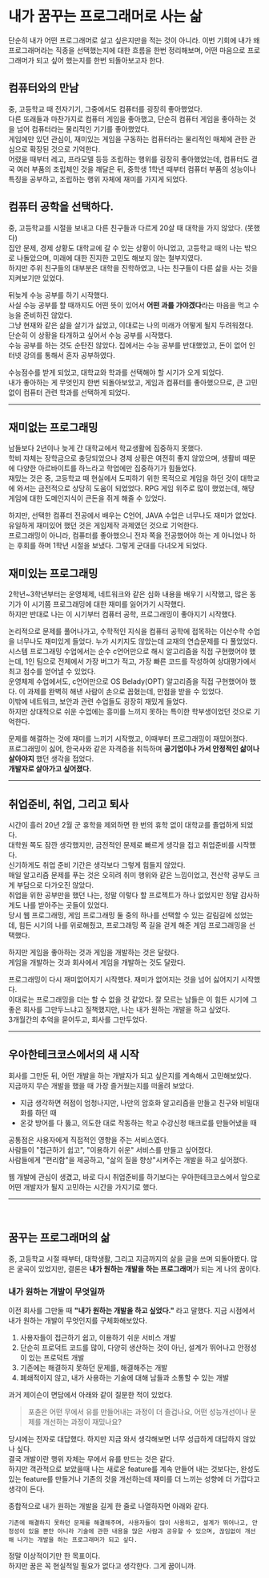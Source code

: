 # 내가 꿈꾸는 프로그래머로 사는 삶
단순히 내가 어떤 프로그래머로 살고 싶은지만을 적는 것이 아니라.
이번 기회에 내가 왜 프로그래머라는 직종을 선택했는지에 대한 흐름을 한번 정리해보며, 어떤 마음으로 프로그래머가 되고 싶어 했는지를 한번 되돌아보고자 한다.  

## 컴퓨터와의 만남
중, 고등학교 때 전자기기, 그중에서도 컴퓨터를 굉장히 좋아했었다.  
다른 또래들과 마찬가지로 컴퓨터 게임을 좋아했고, 단순히 컴퓨터 게임을 좋아하는 것을 넘어 컴퓨터라는 물리적인 기기를 좋아했었다.  
게임에만 있던 관심이, 재미있는 게임을 구동하는 컴퓨터라는 물리적인 매체에 관한 관심으로 확장된 것으로 기억한다.  
어렸을 때부터 레고, 프라모델 등등 조립하는 행위를 굉장히 좋아했었는데, 컴퓨터도 결국 여러 부품의 조립체인 것을 깨달은 뒤, 중학생 1학년 때부터 컴퓨터 부품의 성능이나 특징을 공부하고, 조립하는 행위 자체에 재미를 가지게 되었다.  

## 컴퓨터 공학을 선택하다.
중, 고등학교를 시절을 보내고 다른 친구들과 다르게 20살 때 대학을 가지 않았다. (못했다)  
집안 문제, 경제 상황도 대학교에 갈 수 있는 상황이 아니었고, 고등학교 때의 나는 밖으로 나돌았으며, 미래에 대한 진지한 고민도 해보지 않는 철부지였다.  
하지만 주위 친구들의 대부분은 대학을 진학하였고, 나는 친구들이 다른 삶을 사는 것을 지켜보기만 있었다.  

뒤늦게 수능 공부를 하기 시작했다.  
사실 수능 공부를 할 때까지도 어떤 뜻이 있어서 **어떤 과를 가야겠다**라는 마음을 먹고 수능을 준비하진 않았다.  
그냥 현재와 같은 삶을 살기가 싫었고, 이대로는 나의 미래가 어떻게 될지 두려워졌다.  
단순히 이 상황을 타개하고 싶어서 수능 공부를 시작했다.  
수능 공부를 하는 것도 순탄진 않았다. 집에서는 수능 공부를 반대했었고, 돈이 없어 인터넷 강의를 통해서 혼자 공부하였다.  

수능점수를 받게 되었고, 대학교와 학과를 선택해야 할 시기가 오게 되었다.  
내가 좋아하는 게 무엇인지 한번 되돌아보았고, 게임과 컴퓨터를 좋아했으므로, 큰 고민 없이 컴퓨터 관련 학과를 선택하게 되었다.  

---

## 재미없는 프로그래밍
남들보다 2년이나 늦게 간 대학교에서 학교생활에 집중하지 못했다.  
학비 자체는 장학금으로 충당되었으나 경제 상황은 여전히 좋지 않았으며, 생활비 때문에 다양한 아르바이트를 하느라고 학업에만 집중하기가 힘들었다.  
재밌는 것은 중, 고등학교 때 현실에서 도피하기 위한 목적으로 게임을 하던 것이 대학교에 와서는 금전적으로 상당히 도움이 되었었다. RPG 게임 위주로 많이 했었는데, 해당 게임에 대한 도메인지식이 큰돈을 쥐게 해줄 수 있었다.  

하지만, 선택한 컴퓨터 전공에서 배우는 C언어, JAVA 수업은 너무나도 재미가 없었다. 유일하게 재미있어 했던 것은 게임제작 과제였던 것으로 기억한다.  
프로그래밍이 아니라, 컴퓨터를 좋아했으니 전자 쪽을 전공했어야 하는 게 아니었나 하는 후회를 하며 1학년 시절을 보냈다.
그렇게 군대를 다녀오게 되었다.  

## 재미있는 프로그래밍
2학년~3학년부터는 운영체제, 네트워크와 같은 심화 내용을 배우기 시작했고, 많은 동기가 이 시기쯤 프로그래밍에 대한 재미를 잃어가기 시작했다.  
하지만 반대로 나는 이 시기부터 컴퓨터 공학, 프로그래밍이 좋아지기 시작했다.  

논리적으로 문제를 풀어나가고, 수학적인 지식을 컴퓨터 공학에 접목하는 이산수학 수업을 너무나도 재미있게 들었다. 누가 시키지도 않았는데 교재의 연습문제를 다 풀었었다.  
시스템 프로그래밍 수업에서는 순수 c언어만으로 해시 알고리즘을 직접 구현했어야 했는데, 1인 팀으로 전체에서 가장 버그가 적고, 가장 빠른 코드를 작성하여 상대평가에서 최고 점수를 얻어낼 수 있었다.  
운영체제 수업에서도, c언어만으로 OS Belady(OPT) 알고리즘을 직접 구현했어야 했다. 이 과제를 완벽히 해낸 사람이 손으로 꼽혔는데, 만점을 받을 수 있었다.  
이밖에 네트워크, 보안과 관련 수업들도 굉장히 재밌게 들었다.  
하지만 상대적으로 쉬운 수업에는 흥미를 느끼지 못하는 특이한 학부생이었던 것으로 기억한다.  

문제를 해결하는 것에 재미를 느끼기 시작했고, 이때부터 프로그래밍이 재밌어졌다.  
프로그래밍이 싫어, 한국사와 같은 자격증을 취득하며 **공기업이나 가서 안정적인 삶이나 살아야지** 했던 생각을 접었다.  
**개발자로 살아가고 싶어졌다.**  


---

## 취업준비, 취업, 그리고 퇴사
시간이 흘러 20년 2월 군 휴학을 제외하면 한 번의 휴학 없이 대학교를 졸업하게 되었다.  
대학원 쪽도 잠깐 생각했지만, 금전적인 문제로 빠르게 생각을 접고 취업준비를 시작했다.  
신기하게도 취업 준비 기간은 생각보다 그렇게 힘들지 않았다.  
매일 알고리즘 문제를 푸는 것은 오히려 취미 행위와 같은 느낌이었고, 전산학 공부도 크게 부담으로 다가오진 않았다.  
취업을 위한 공부만을 했던 나는, 정말 이렇다 할 프로젝트가 하나 없었지만 정말 감사하게도 나를 받아주는 곳들이 있었다.  
당시 웹 프로그래밍, 게임 프로그래밍 둘 중의 하나를 선택할 수 있는 갈림길에 섰었는데, 힘든 시기의 나를 위로해줬고, 프로그래밍 쪽 길을 걷게 해준 게임 프로그래밍을 선택했다.  
  
하지만 게임을 좋아하는 것과 게임을 개발하는 것은 달랐다.  
게임을 개발하는 것과 회사에서 게임을 개발하는 것도 달랐다.  
  
프로그래밍이 다시 재미없어지기 시작했다. 재미가 없어지는 것을 넘어 싫어지기 시작했다.  
이대로는 프로그래밍을 더는 할 수 없을 것 같았다. 잘 모르는 남들은 이 힘든 시기에 그 좋은 회사를 그만두느냐고 질책했지만, 나는 내가 원하는 개발을 하고 싶었다.   
3개월간의 추억을 묻어두고, 회사를 그만두었다. 

---

## 우아한테크코스에서의 새 시작
회사를 그만둔 뒤, 어떤 개발을 하는 개발자가 되고 싶은지를 계속해서 고민해보았다.  
지금까지 무슨 개발을 했을 때 가장 즐거웠는지를 떠올려 보았다.  

- 지금 생각하면 허점이 엄청나지만, 나만의 암호화 알고리즘을 만들고 친구와 비밀대화를 하던 때
- 온갖 방어를 다 뚫고, 의도한 대로 작동하는 학교 수강신청 매크로를 만들어냈을 때  

공통점은 사용자에게 직접적인 영향을 주는 서비스였다.  
사람들이 "접근하기 쉽고", "이용하기 쉬운" 서비스를 만들고 싶어졌다.  
사람들에게 "편리함"을 제공하고, "삶의 질을 향상"시켜주는 개발을 하고 싶어졌다.  

웹 개발에 관심이 생겼고, 바로 다시 취업준비를 하기보다는 우아한테크코스에서 앞으로 어떤 개발자가 될지 고민하는 시간을 가지기로 했다.  


---

<br>

## 꿈꾸는 프로그래머의 삶

중, 고등학교 시절 때부터, 대학생활, 그리고 지금까지의 삶을 글을 쓰며 되돌아봤다.
많은 굴곡이 있었지만, 결론은 **내가 원하는 개발을 하는 프로그래머**가 되는 게 나의 꿈이다.  

### 내가 원하는 개발이 무엇일까
이전 회사를 그만둘 때 **"내가 원하는 개발을 하고 싶었다."** 라고 말했다.
지금 시점에서 내가 원하는 개발이 무엇인지를 구체화해보았다.

1. 사용자들이 접근하기 쉽고, 이용하기 쉬운 서비스 개발
2. 단순히 프로덕트 코드를 많이, 다양히 생산하는 것이 아닌, 설계가 뛰어나고 안정성이 있는 프로덕트 개발 
3. 기존에는 해결하지 못하던 문제를, 해결해주는 개발
4. 폐쇄적이지 않고, 내가 사용하는 기술에 대해 남들과 소통할 수 있는 개발  

과거 제이슨이 면담에서 아래와 같이 질문한 적이 있었다.  
> 포츈은 어떤 무에서 유를 만들어내는 과정이 더 즐겁나요, 어떤 성능개선이나 문제를 개선하는 과정이 재밌나요?  


당시에는 전자로 대답했다. 하지만 지금 와서 생각해보면 너무 성급하게 대답하지 않았나 싶다.  
결국 개발이란 행위 자체는 무에서 유를 만드는 것은 같다.  
하지만 객관적으로 보았을때 나는 새로운 feature를 계속 만들어 내는 것보다는, 완성도 있는 feature를 만들거나 기존의 것을 개선하는데 재미를 더 느끼는 성향에 더 가깝다고 생각이 든다.  

종합적으로 내가 원하는 개발을 길게 한 줄로 나열하자면 아래와 같다.

```
기존에 해결하지 못하던 문제를 해결해주며, 사용자들이 많이 사용하고, 설계가 뛰어나고, 안정성이 있을 뿐만 아니라 기술에 관한 내용을 많은 사람과 공유할 수 있으며, 끊임없이 개선해 나가는 개발을 하는 프로그래머가 되고 싶다.  
```

정말 이상적이기만 한 목표이다.  
하지만 꿈은 꼭 현실적일 필요가 없다고 생각한다. 그게 꿈이니까.